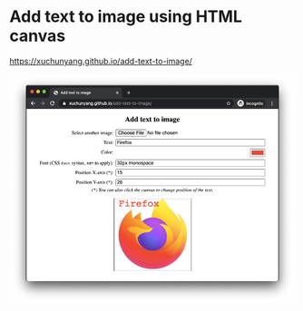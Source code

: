 # Add text to image using HTML canvas

https://xuchunyang.github.io/add-text-to-image/

![screen shot of the website](Screen-Shot-2020-08-09-at-21.18.41.png)
